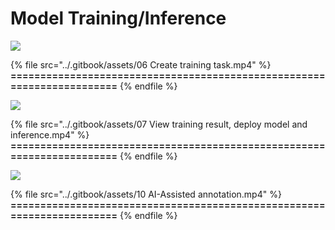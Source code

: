 # Model Training/Inference

![](<../.gitbook/assets/TIMG\_Create training task\_AI Training.png>)

{% file src="../.gitbook/assets/06 Create training task.mp4" %}
**=======================================================================**
{% endfile %}

![](<../.gitbook/assets/TIMG\_View training result, deploy model and inference.png>)

{% file src="../.gitbook/assets/07 View training result, deploy model and inference.mp4" %}
**=======================================================================**
{% endfile %}

![](<../.gitbook/assets/TIMG\_AI-Assisted annotation.png>)

{% file src="../.gitbook/assets/10 AI-Assisted annotation.mp4" %}
**=======================================================================**
{% endfile %}
